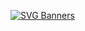 [![SVG Banners](https://svg-banners.vercel.app/api?type=glitch&text1=Hello,&text2=World&width=800&height=400)](https://github.com/Akshay090/svg-banners)

<!--
**leanne-vu/leanne-vu** is a ✨ _special_ ✨ repository because its `README.md` (this file) appears on your GitHub profile.

Here are some ideas to get you started:

- 🔭 I’m currently working on ...
- 🌱 I’m currently learning ...
- 👯 I’m looking to collaborate on ...
- 🤔 I’m looking for help with ...
- 💬 Ask me about ...
- 📫 How to reach me: ...
- 😄 Pronouns: ...
- ⚡ Fun fact: ...
-->
